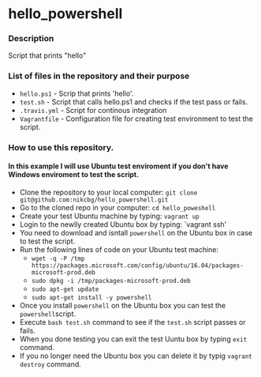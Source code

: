 # hello_powershell

### Description
Script that prints "hello"

### List of files in the repository and their purpose
- `hello.ps1` - Scrip that prints 'hello'.
- `test.sh` - Script that calls hello.ps1 and checks if the test pass or fails. 
- `.travis.yml` - Script for continous integration
- `Vagrantfile` - Configuration file for creating test environment to test the script.

### How to use this repository.
#### In this example I will use Ubuntu test enviroment if you don't have Windows enviroment to test the script.
* Clone the repository to your local computer: `git clone git@github.com:nikcbg/hello_powershell.git`
* Go to the cloned repo in your computer: `cd hello_poweshell`
* Create your test Ubuntu machine by typing: `vagrant up` 
* Login to the newlly created Ubuntu box by typing: `vagrant ssh'
* You need to download and isntall `powershell` on the Ubuntu box in case to test the script. 
* Run the following lines of code on your Ubuntu test machine:
  * `wget -q -P /tmp https://packages.microsoft.com/config/ubuntu/16.04/packages-microsoft-prod.deb`
  * `sudo dpkg -i /tmp/packages-microsoft-prod.deb`
  * `sudo apt-get update`
  * `sudo apt-get install -y powershell`
* Once you install `powershell` on the Ubuntu box you can test the `powershell`script.
* Execute `bash test.sh` command to see if the `test.sh` script passes or fails.
* When you done testing you can exit the test Uuntu box by typing `exit` command. 
* If you no longer need the Ubuntu box you can delete it by typig `vagrant destroy` command.
